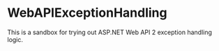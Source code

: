 # WebAPIExceptionHandling
This is a sandbox for trying out ASP.NET Web API 2 exception handling logic.

